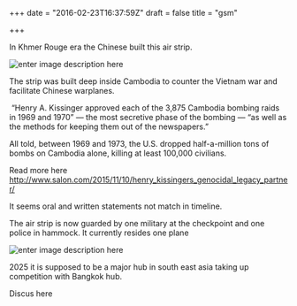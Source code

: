 +++
date = "2016-02-23T16:37:59Z"
draft = false
title = "gsm"

+++
In Khmer Rouge era the Chinese built this air strip.

![enter image description here][1]


The strip was built deep inside Cambodia to counter the Vietnam war and facilitate Chinese warplanes.

 “Henry A. Kissinger approved each of the 3,875 Cambodia bombing raids in 1969 and 1970” — the most secretive phase of the bombing — “as well as the methods for keeping them out of the newspapers.”

All told, between 1969 and 1973, the U.S. dropped half-a-million tons of bombs on Cambodia alone, killing at least 100,000 civilians. 

Read more here
http://www.salon.com/2015/11/10/henry_kissingers_genocidal_legacy_partner/

It seems oral and written statements not match in timeline.  

The air strip is now guarded by one military at the checkpoint and one police in hammock. It currently resides one plane

![enter image description here][2]


2025 it is supposed to be a major hub in south east asia taking up competition with Bangkok hub.


Discus here

[1]: /images/12697273_1323105704381487_4152874675511216701_o.jpg
[2]: /Images/12729239_1323268787698512_7866697459634217947_n.jpg
